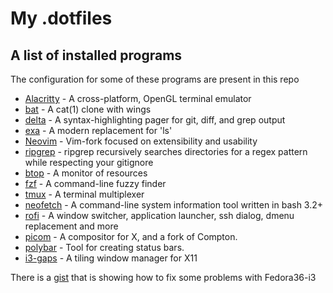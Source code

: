 # My .dotfiles

## A list of installed programs

The configuration for some of these programs are present in this repo

* [Alacritty](https://github.com/alacritty/alacritty) - A cross-platform, OpenGL terminal emulator
* [bat](https://github.com/sharkdp/bat) - A cat(1) clone with wings
* [delta](https://github.com/dandavison/delta) - A syntax-highlighting pager for git, diff, and grep output
* [exa](https://github.com/ogham/exa) - A modern replacement for 'ls'
* [Neovim](https://github.com/neovim/neovim) - Vim-fork focused on extensibility and usability
* [ripgrep](https://github.com/BurntSushi/ripgrep) - ripgrep recursively searches directories for a regex pattern while respecting your gitignore
* [btop](https://github.com/aristocratos/btop) -  A monitor of resources
* [fzf](https://github.com/junegunn/fzf) - A command-line fuzzy finder
* [tmux](https://github.com/tmux/tmux) - A terminal multiplexer
* [neofetch](https://github.com/dylanaraps/neofetch) - A command-line system information tool written in bash 3.2+
* [rofi](https://github.com/davatorium/rofi) - A window switcher, application launcher, ssh dialog, dmenu replacement and more
* [picom](https://github.com/yshui/picom) - A compositor for X, and a fork of Compton.
* [polybar](https://github.com/polybar/polybar) - Tool for creating status bars. 
* [i3-gaps](https://github.com/Airblader/i3) - A tiling window manager for X11

There is a [gist](https://gist.github.com/erotourtes/2f3e09e07dc390ebaf6c4dce8bd59844) that is showing how to fix some problems with Fedora36-i3
